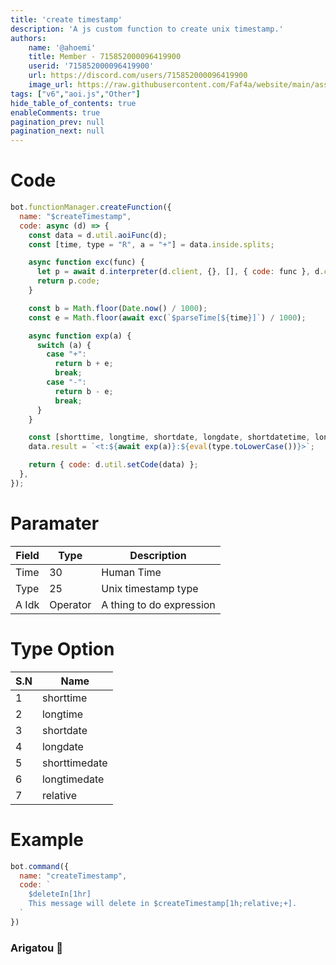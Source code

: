 ```yaml
---
title: 'create timestamp'
description: 'A js custom function to create unix timestamp.'
authors:
    name: '@ahoemi'
    title: Member - 715852000096419900
    userid: '715852000096419900'
    url: https://discord.com/users/715852000096419900
    image_url: https://raw.githubusercontent.com/Faf4a/website/main/assets/images/avatars/715852000096419900.png
tags: ["v6","aoi.js","Other"]
hide_table_of_contents: true
enableComments: true
pagination_prev: null
pagination_next: null
---
```

    
# Code
```js
bot.functionManager.createFunction({
  name: "$createTimestamp",
  code: async (d) => {
    const data = d.util.aoiFunc(d);
    const [time, type = "R", a = "+"] = data.inside.splits;

    async function exc(func) {
      let p = await d.interpreter(d.client, {}, [], { code: func }, d.client.db, true);
      return p.code;
    }

    const b = Math.floor(Date.now() / 1000);
    const e = Math.floor(await exc(`$parseTime[${time}]`) / 1000);

    async function exp(a) {
      switch (a) {
        case "+":
          return b + e;
          break;
        case "-":
          return b - e;
          break;
      }
    }

    const [shorttime, longtime, shortdate, longdate, shortdatetime, longdatetime, relative] = ['t', 'T', 'd', 'D', 'f', 'F', 'R'];
    data.result = `<t:${await exp(a)}:${eval(type.toLowerCase())}>`;

    return { code: d.util.setCode(data) };
  },
});

```
# Paramater

| Field | Type | Description |  
| ------ | --- | ---------------- |  
| Time | 30 | Human Time |  
| Type | 25 | Unix timestamp type |  
| A Idk | Operator | A thing to do expression |  

# Type Option

| S.N | Name            |  
| --- | --------------- |  
| 1   | shorttime       |  
| 2   | longtime        |  
| 3   | shortdate       |  
| 4   | longdate        |  
| 5   | shorttimedate   |  
| 6   | longtimedate    |  
| 7   | relative        |  
# Example
```js
bot.command({
  name: "createTimestamp",
  code: `
    $deleteIn[1hr]
    This message will delete in $createTimestamp[1h;relative;+].
  `
})
```
### Arigatou 🥰
